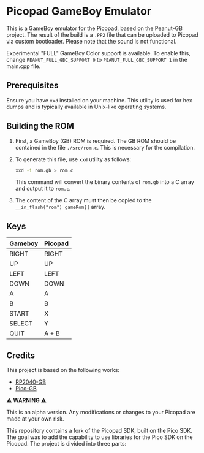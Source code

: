 # Picopad GameBoy Emulator

This is a GameBoy emulator for the Picopad, based on the Peanut-GB project. The result of the build is a `.PP2` file
that can be uploaded to Picopad via custom bootloader. Please note that the sound is not functional.

Experimental "FULL" GameBoy Color support is available. To enable this, change ```PEANUT_FULL_GBC_SUPPORT 0``` to
```PEANUT_FULL_GBC_SUPPORT 1``` in the main.cpp file.

## Prerequisites

Ensure you have `xxd` installed on your machine. This utility is used for hex dumps and is typically available in
Unix-like operating systems.

## Building the ROM

1. First, a GameBoy (GB) ROM is required. The GB ROM should be contained in the file `./src/rom.c`. This is necessary
   for the compilation.

2. To generate this file, use `xxd` utility as follows:
    ```bash
    xxd -i rom.gb > rom.c
    ```
   This command will convert the binary contents of `rom.gb` into a C array and output it to `rom.c`.

3. The content of the C array must then be copied to the `__in_flash("rom") gameRom[]` array.

## Keys

| Gameboy | Picopad |
|---------|---------|
| RIGHT   | RIGHT   |
| UP      | UP      |
| LEFT    | LEFT    |
| DOWN    | DOWN    |
| A       | A       |
| B       | B       |
| START   | X       |
| SELECT  | Y       |
| QUIT    | A + B   |

## Credits

This project is based on the following works:

- [RP2040-GB](https://github.com/deltabeard/RP2040-GB)
- [Pico-GB](https://github.com/YouMakeTech/Pico-GB/tree/master)

**⚠️ WARNING ⚠️**

This is an alpha version. Any modifications or changes to your Picopad are made at your own risk.

This repository contains a fork of the Picopad SDK, built on the Pico SDK. The goal was to add the capability to use
libraries for the Pico SDK on the Picopad. The project is divided into three parts:
